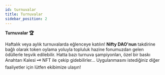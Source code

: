 ```yaml
---
id: turnuvalar
title: Turnuvalar
sidebar_position: 2
---
```


**Turnuvalar 🏆**

Haftalık veya aylık turnuvalarda eğlenceye katılın! **Nifty DAO'nun** takdirine bağlı olarak token oylama yoluyla topluluk hazine fonumuzdan gelen ödüllerle teşvik edilebilir. Hatta bazı turnuva şampiyonları, özel bir baskı Anahtarı Kalesi 🗝️ NFT ile çekip gidebilirler... Uygulanmasını istediğiniz diğer faaliyetler için lütfen ekibimize ulaşın!
